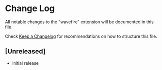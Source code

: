# Change Log

All notable changes to the "wavefire" extension will be documented in this file.

Check [Keep a Changelog](http://keepachangelog.com/) for recommendations on how to structure this file.

## [Unreleased]

- Initial release
